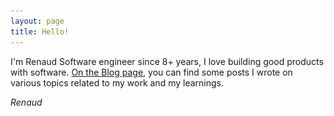 ```yaml
---
layout: page
title: Hello!
---
```

[//]: ![image-title-here](images/source_code.png)

I'm Renaud Software engineer since 8+ years, I love building good products with software. [On the Blog page](/blog), you can find some posts I wrote on various topics related to my work and my learnings.

*Renaud*
